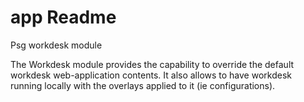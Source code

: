 app Readme
===

Psg workdesk module

The Workdesk module provides the capability to override the default workdesk web-application contents.
It also allows to have workdesk running locally with the overlays applied to it (ie configurations).

